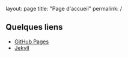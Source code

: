 layout: page
title: "Page d'accueil"
permalink: /

## Quelques liens

- [GitHub Pages](https://docs.github.com/en/pages)
- [Jekyll](https://jekyllrb.com)

